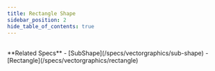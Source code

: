 ```yaml
---
title: Rectangle Shape
sidebar_position: 2
hide_table_of_contents: true
---
```


<DarumaPlayer src='/feature/geometry/geometry__rectangle_shape.daruma' />

<br />
**Related Specs**
- [SubShape](/specs/vectorgraphics/sub-shape)
- [Rectangle](/specs/vectorgraphics/rectangle)
